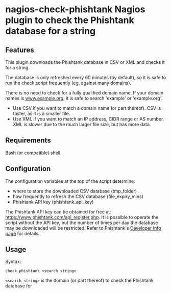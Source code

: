 # nagios-check-phishtank Nagios plugin to check the Phishtank database for a string

Features
--------

This plugin downloads the Phishtank database in CSV or XML and checks it for a string.

The database is only refreshed every 60 minutes (by default), so it is safe to run the check script frequently (eg. against many domains).

There is no need to check for a fully qualified domain name. If your domain names is www.example.org, it is safe to search 'example' or 'example.org'.

* Use CSV if you want to match a domain name (or part thereof). CSV is faster, as it is a smaller file.
* Use XML if you want to match an IP address, CIDR range or AS number. XML is slower due to the much larger file size, but has more data.


Requirements
------------

Bash (or compatible) shell


Configuration
-----

The configuration variables at the top of the script determine:

* where to store the downloaded CSV database (tmp_folder)
* how frequently to refresh the CSV database (file_expiry_mins)
* Phishtank API key (phishtank_api_key)

The Phishtank API key can be obtained for free at: https://www.phishtank.com/api_register.php. It is possible to operate the script without the API key, but the number of times per day the database may be downloaded will be restricted. Refer to Phishtank's [Developer Info page](https://www.phishtank.com/developer_info.php) for details.


Usage
-----

Syntax:

	check_phishtank <search string>

`<search string>` is the domain (or part thereof) to check the Phishtank database for
